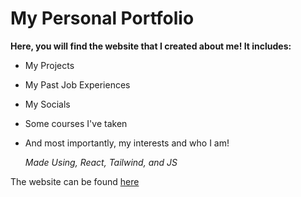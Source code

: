 # My Personal Portfolio 
**Here, you will find the website that I created about me! It includes:**

* My Projects
* My Past Job Experiences
* My Socials
* Some courses I've taken
* And most importantly, my interests and who I am!

  *Made Using, React, Tailwind, and JS*


The website can be found [here](https://karthiu.github.io/)

